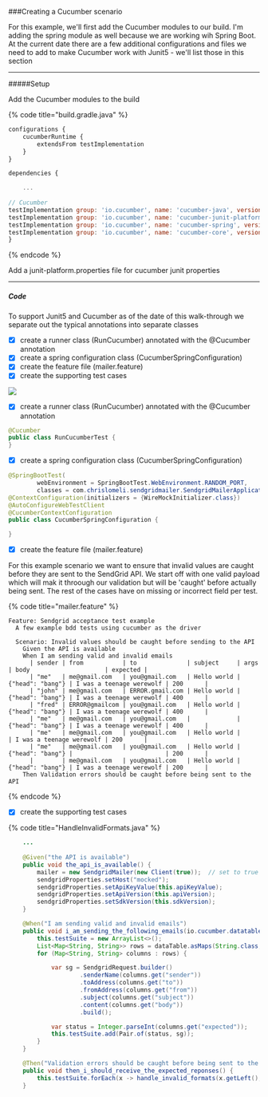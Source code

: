 ###Creating a Cucumber scenario

For this example, we'll first add the Cucumber modules to our build.  I'm adding the spring module as well because we are working wih Spring Boot.  At the current date there are a few additional configurations and files we need to add to make Cucumber work with Junit5 - we'll list those in this section

---
#####Setup

Add the Cucumber modules to the build 

{% code title="build.gradle.java" %}
```javascript
configurations {
    cucumberRuntime {
        extendsFrom testImplementation
    }
}

dependencies {

    ...
    
// Cucumber
testImplementation group: 'io.cucumber', name: 'cucumber-java', version:  "${cukesVersion}"
testImplementation group: 'io.cucumber', name: 'cucumber-junit-platform-engine', version: "${cukesVersion}"
testImplementation group: 'io.cucumber', name: 'cucumber-spring', version: "${cukesVersion}"
testImplementation group: 'io.cucumber', name: 'cucumber-core', version: "${cukesVersion}"
}
```

{% endcode %}

Add a junit-platform.properties file for cucumber junit properties 

---
##### Code

To support Junit5 and Cucumber as of the date of this walk-through we separate out the typical annotations into separate classes

* [x] create a runner class (RunCucumber) annotated with the @Cucumber annotation
* [x] create a spring configuration class (CucumberSpringConfiguration)
* [x] create the feature file (mailer.feature)
* [x] create the supporting test cases

![](../../../.gitbook/assets/run-cucumber.png)

* [x] create a runner class (RunCucumber) annotated with the @Cucumber annotation

```java 
@Cucumber
public class RunCucumberTest {
}
```

* [x] create a spring configuration class (CucumberSpringConfiguration)

```java 
@SpringBootTest(
        webEnvironment = SpringBootTest.WebEnvironment.RANDOM_PORT,
        classes = com.chrislomeli.sendgridmailer.SendgridMailerApplication.class)
@ContextConfiguration(initializers = {WireMockInitializer.class})
@AutoConfigureWebTestClient
@CucumberContextConfiguration
public class CucumberSpringConfiguration {

}
```

* [x] create the feature file (mailer.feature)

For this example scenario we want to ensure that invalid values are caught before they are sent to the SendGrid API.  We start off with one valid payload which will mak it throough our validation but will be 'caught' before actually being sent.  The rest of the cases have on missing or incorrect field per test. 

{% code title="mailer.feature" %}
```gherkin
Feature: Sendgrid acceptance test example
  A few example bdd tests using cucumber as the driver

  Scenario: Invalid values should be caught before sending to the API
    Given the API is available
    When I am sending valid and invalid emails
      | sender | from           | to              | subject     | args             | body                     | expected |
      | "me"   | me@gmail.com   | you@gmail.com   | Hello world | {"head": "bang"} | I was a teenage werewolf | 200      |
      | "john" | me@gmail.com   | ERROR.gmail.com | Hello world | {"head": "bang"} | I was a teenage werewolf | 400      |
      | "fred" | ERROR@gmailcom | you@gmail.com   | Hello world | {"head": "bang"} | I was a teenage werewolf | 400      |
      | "me"   | me@gmail.com   | you@gmail.com   |             | {"head": "bang"} | I was a teenage werewolf | 400      |
      | "me"   | me@gmail.com   | you@gmail.com   | Hello world |                  | I was a teenage werewolf | 200      |
      | "me"   | me@gmail.com   | you@gmail.com   | Hello world | {"head": "bang"} |                          | 200      |
      |        | me@gmail.com   | you@gmail.com   | Hello world | {"head": "bang"} | I was a teenage werewolf | 200      |
    Then Validation errors should be caught before being sent to the API
```

{% endcode %}

* [x] create the supporting test cases

{% code title="HandleInvalidFormats.java" %}
```java 
    ... 
 
    @Given("the API is available")
    public void the_api_is_available() {
        mailer = new SendgridMailer(new Client(true));  // set to true to get http
        sendgridProperties.setHost("mocked");
        sendgridProperties.setApiKeyValue(this.apiKeyValue);
        sendgridProperties.setApiVersion(this.apiVersion);
        sendgridProperties.setSdkVersion(this.sdkVersion);
    }

    @When("I am sending valid and invalid emails")
    public void i_am_sending_the_following_emails(io.cucumber.datatable.DataTable dataTable) {
        this.testSuite = new ArrayList<>();
        List<Map<String, String>> rows = dataTable.asMaps(String.class, String.class);
        for (Map<String, String> columns : rows) {

            var sg = SendgridRequest.builder()
                    .senderName(columns.get("sender"))
                    .toAddress(columns.get("to"))
                    .fromAddress(columns.get("from"))
                    .subject(columns.get("subject"))
                    .content(columns.get("body"))
                    .build();

            var status = Integer.parseInt(columns.get("expected"));
            this.testSuite.add(Pair.of(status, sg));
        }
    }

    @Then("Validation errors should be caught before being sent to the API")
    public void then_i_should_receive_the_expected_reponses() {
        this.testSuite.forEach(x -> handle_invalid_formats(x.getLeft(), x.getRight()));
    }

```
